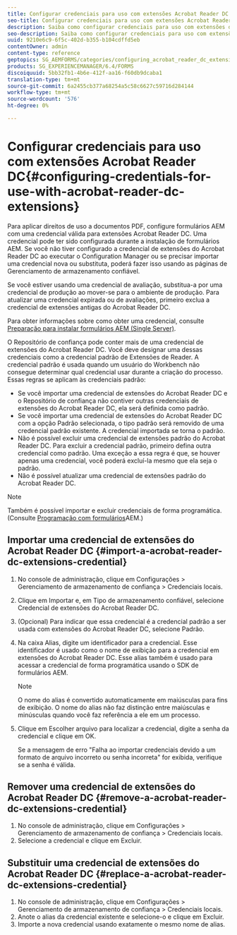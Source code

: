 ```yaml
---
title: Configurar credenciais para uso com extensões Acrobat Reader DC
seo-title: Configurar credenciais para uso com extensões Acrobat Reader DC
description: Saiba como configurar credenciais para uso com extensões do Acrobat Reader DC.
seo-description: Saiba como configurar credenciais para uso com extensões do Acrobat Reader DC.
uuid: 9210e6c9-6f5c-402d-b355-b104cdffd5eb
contentOwner: admin
content-type: reference
geptopics: SG_AEMFORMS/categories/configuring_acrobat_reader_dc_extensions
products: SG_EXPERIENCEMANAGER/6.4/FORMS
discoiquuid: 5bb32fb1-4b6e-412f-aa16-f60db9dcaba1
translation-type: tm+mt
source-git-commit: 6a2455cb377a68254a5c58c6627c59716d284144
workflow-type: tm+mt
source-wordcount: '576'
ht-degree: 0%

---
```



# Configurar credenciais para uso com extensões Acrobat Reader DC{#configuring-credentials-for-use-with-acrobat-reader-dc-extensions}

Para aplicar direitos de uso a documentos PDF, configure formulários AEM com uma credencial válida para extensões Acrobat Reader DC. Uma credencial pode ter sido configurada durante a instalação de formulários AEM. Se você não tiver configurado a credencial de extensões do Acrobat Reader DC ao executar o Configuration Manager ou se precisar importar uma credencial nova ou substituta, poderá fazer isso usando as páginas de Gerenciamento de armazenamento confiável.

Se você estiver usando uma credencial de avaliação, substitua-a por uma credencial de produção ao mover-se para o ambiente de produção. Para atualizar uma credencial expirada ou de avaliações, primeiro exclua a credencial de extensões antigas do Acrobat Reader DC.

Para obter informações sobre como obter uma credencial, consulte [Preparação para instalar formulários AEM (Single Server)](https://www.adobe.com/go/learn_aemforms_prepareInstallsingle_63).

O Repositório de confiança pode conter mais de uma credencial de extensões do Acrobat Reader DC. Você deve designar uma dessas credenciais como a credencial padrão de Extensões de Reader. A credencial padrão é usada quando um usuário do Workbench não consegue determinar qual credencial usar durante a criação do processo. Essas regras se aplicam às credenciais padrão:

* Se você importar uma credencial de extensões do Acrobat Reader DC e o Repositório de confiança não contiver outras credenciais de extensões do Acrobat Reader DC, ela será definida como padrão.
* Se você importar uma credencial de extensões do Acrobat Reader DC com a opção Padrão selecionada, o tipo padrão será removido de uma credencial padrão existente. A credencial importada se torna o padrão.
* Não é possível excluir uma credencial de extensões padrão do Acrobat Reader DC. Para excluir a credencial padrão, primeiro defina outra credencial como padrão. Uma exceção a essa regra é que, se houver apenas uma credencial, você poderá excluí-la mesmo que ela seja o padrão.
* Não é possível atualizar uma credencial de extensões padrão do Acrobat Reader DC.

>[!NOTE]
>
>Também é possível importar e excluir credenciais de forma programática. (Consulte [Programação com formulários](https://www.adobe.com/go/learn_aemforms_programming_63)AEM.)

## Importar uma credencial de extensões do Acrobat Reader DC {#import-a-acrobat-reader-dc-extensions-credential}

1. No console de administração, clique em Configurações > Gerenciamento de armazenamento de confiança > Credenciais locais.
1. Clique em Importar e, em Tipo de armazenamento confiável, selecione Credencial de extensões do Acrobat Reader DC.
1. (Opcional) Para indicar que essa credencial é a credencial padrão a ser usada com extensões do Acrobat Reader DC, selecione Padrão.
1. Na caixa Alias, digite um identificador para a credencial. Esse identificador é usado como o nome de exibição para a credencial em extensões do Acrobat Reader DC. Esse alias também é usado para acessar a credencial de forma programática usando o SDK de formulários AEM.

   >[!NOTE]
   >
   >O nome do alias é convertido automaticamente em maiúsculas para fins de exibição. O nome do alias não faz distinção entre maiúsculas e minúsculas quando você faz referência a ele em um processo.

1. Clique em Escolher arquivo para localizar a credencial, digite a senha da credencial e clique em OK.

   Se a mensagem de erro &quot;Falha ao importar credenciais devido a um formato de arquivo incorreto ou senha incorreta&quot; for exibida, verifique se a senha é válida.

## Remover uma credencial de extensões do Acrobat Reader DC {#remove-a-acrobat-reader-dc-extensions-credential}

1. No console de administração, clique em Configurações > Gerenciamento de armazenamento de confiança > Credenciais locais.
1. Selecione a credencial e clique em Excluir.

## Substituir uma credencial de extensões do Acrobat Reader DC {#replace-a-acrobat-reader-dc-extensions-credential}

1. No console de administração, clique em Configurações > Gerenciamento de armazenamento de confiança > Credenciais locais.
1. Anote o alias da credencial existente e selecione-o e clique em Excluir.
1. Importe a nova credencial usando exatamente o mesmo nome de alias.

